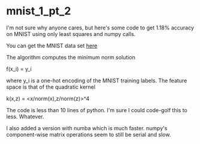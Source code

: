 # mnist_1_pt_2

I'm not sure why anyone cares, but here's some code to get 1.18% accuracy on MNIST using only least squares and numpy calls.

You can get the MNIST data set [here](https://s3.amazonaws.com/img-datasets/mnist.npz.)

The algorithm computes the minimum norm solution

f(x_i) = y_i

where y_i is a one-hot encoding of the MNIST training labels. The feature space is that of the quadratic kernel

k(x,z) = <x/norm(x),z/norm(z)>^4

The code is less than 10 lines of python. I'm sure I could code-golf this to less. Whatever.

I also added a version with numba which is much faster. numpy's component-wise matrix operations seem to still be serial and slow.

